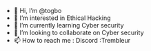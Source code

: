 - 👋 Hi, I’m @togbo
- 👀 I’m interested in Ethical Hacking
- 🌱 I’m currently learning Cyber security
- 💞️ I’m looking to collaborate on Cyber security
- 📫 How to reach me : Discord :Trembleur

<!---
togbo/togbo is a ✨ special ✨ repository because its `README.md` (this file) appears on your GitHub profile.
You can click the Preview link to take a look at your changes.
--->
